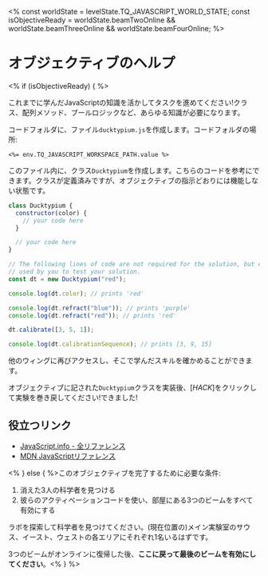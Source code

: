 \<% const worldState = levelState.TQ_JAVASCRIPT_WORLD_STATE; const isObjectiveReady = worldState.beamTwoOnline \&\& worldState.beamThreeOnline \&\& worldState.beamFourOnline; %>

# オブジェクティブのヘルプ

\<% if (isObjectiveReady) { %>

これまでに学んだJavaScriptの知識を活かしてタスクを進めてください!クラス、配列メソッド、ブールロジックなど、あらゆる知識が必要になります。

コードフォルダに、ファイル`ducktypium.js`を作成します。コードフォルダの場所:

`<%= env.TQ_JAVASCRIPT_WORKSPACE_PATH.value %>`

このファイル内に、クラス`Ducktypium`を作成します。こちらのコードを参考にできます。クラスが定義済みですが、オブジェクティブの指示どおりには機能しない状態です。

```js
class Ducktypium {
  constructor(color) {
    // your code here
  }

  // your code here
}

// The following lines of code are not required for the solution, but can be
// used by you to test your solution.
const dt = new Ducktypium("red");

console.log(dt.color); // prints 'red'

console.log(dt.refract("blue")); // prints 'purple'
console.log(dt.refract("red")); // prints 'red'

dt.calibrate([3, 5, 1]);

console.log(dt.calibrationSequence); // prints [3, 9, 15]
```

他のウィングに再びアクセスし、そこで学んだスキルを確かめることができます。

オブジェクティブに記された`Ducktypium`クラスを実装後、[_HACK_]をクリックして実験を巻き戻してください!できました!

## 役立つリンク

- [JavaScript.info - 全リファレンス](https://javascript.info/)
- [MDN JavaScriptリファレンス](https://developer.mozilla.org/en-US/docs/Web/JavaScript/Guide/Introduction)

\<% } else { %>このオブジェクティブを完了するために必要な条件:

1. 消えた3人の科学者を見つける
2. 彼らのアクティベーションコードを使い、部屋にある3つのビームをすべて有効にする

ラボを探索して科学者を見つけてください。(現在位置の)メイン実験室のサウス、イースト、ウェストの各エリアにそれぞれ1名いるはずです。

3つのビームがオンラインに復帰した後、**ここに戻って最後のビームを有効にしてください**。\<% } %>